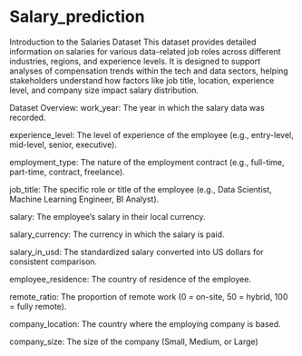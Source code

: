 # Salary_prediction

Introduction to the Salaries Dataset This dataset provides detailed information on salaries for various data-related job roles across different industries, regions, and experience levels. It is designed to support analyses of compensation trends within the tech and data sectors, helping stakeholders understand how factors like job title, location, experience level, and company size impact salary distribution.

Dataset Overview: work_year: The year in which the salary data was recorded.

experience_level: The level of experience of the employee (e.g., entry-level, mid-level, senior, executive).

employment_type: The nature of the employment contract (e.g., full-time, part-time, contract, freelance).

job_title: The specific role or title of the employee (e.g., Data Scientist, Machine Learning Engineer, BI Analyst).

salary: The employee’s salary in their local currency.

salary_currency: The currency in which the salary is paid.

salary_in_usd: The standardized salary converted into US dollars for consistent comparison.

employee_residence: The country of residence of the employee.

remote_ratio: The proportion of remote work (0 = on-site, 50 = hybrid, 100 = fully remote).

company_location: The country where the employing company is based.

company_size: The size of the company (Small, Medium, or Large)
